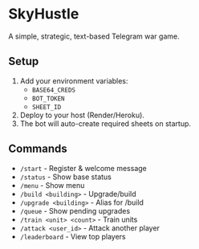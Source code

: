 # SkyHustle

A simple, strategic, text-based Telegram war game.

## Setup

1. Add your environment variables:
   - `BASE64_CREDS`
   - `BOT_TOKEN`
   - `SHEET_ID`
2. Deploy to your host (Render/Heroku).
3. The bot will auto-create required sheets on startup.

## Commands

- `/start` - Register & welcome message
- `/status` - Show base status
- `/menu` - Show menu
- `/build <building>` - Upgrade/build
- `/upgrade <building>` - Alias for /build
- `/queue` - Show pending upgrades
- `/train <unit> <count>` - Train units
- `/attack <user_id>` - Attack another player
- `/leaderboard` - View top players
